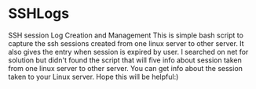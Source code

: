 # SSHLogs
SSH session Log Creation and Management
This is simple bash script to capture the ssh sessions created from one linux server to other server. It also gives the entry when session is expired by user.
I searched on net for solution but didn't found the script that will five info about session taken from one linux server to other server. You can get info about the session taken to your Linux server.
Hope this will be helpful:)
